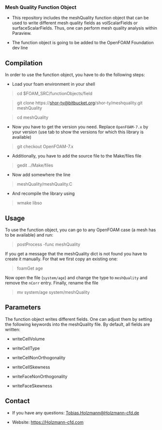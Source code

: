 ### Mesh Quality Function Object ###

* This repository includes the meshQuality function object that can be used to write different mesh quality fields as volScalarFields or surfaceScalarFields. Thus, one can perform mesh quality analysis within Paraview.

* The function object is going to be added to the OpenFOAM Foundation dev line

## Compilation ##

In order to use the function object, you have to do the following steps:

* Load your foam environment in your shell

> cd $FOAM_SRC/functionObjects/field

> git clone https://shor-ty@bitbucket.org/shor-ty/meshquality.git meshQuality

> cd meshQuality

* Now you have to get the version you need. Replace `OpenFOAM-7.x` by your version (use tab to show the versions for which this library is available)

> git checkout OpenFOAM-7.x

* Additionally, you have to add the source file to the Make/files file

> gedit ../Make/files

* Now add somewhere the line

> meshQuality/meshQuality.C

* And recompile the library using

> wmake libso

## Usage ##
To use the function object, you can go to any OpenFOAM case (a mesh has to be available) and run:

> postProcess -func meshQuality

If you get a message that the meshQuality dict is not found you have to create it manually. For that we first copy an existing one:

> foamGet age 

Now open the file (`system/age`) and change the type to `meshQuality` and remove the `nCorr` entry. Finally, rename the file

> mv system/age system/meshQuality


## Parameters ##
The function object writes different fields. One can adjust them by setting the following keywords into the meshQuality file. By default, all fields are written:

 * writeCellVolume

 * writeCellType

 * writeCellNonOrthogonality

 * writeCellSkewness

 * writeFaceNonOrthogonality

 * writeFaceSkewness


## Contact ##

* If you have any questions: Tobias.Holzmann@Holzmann-cfd.de

* Website: https://Holzmann-cfd.com
